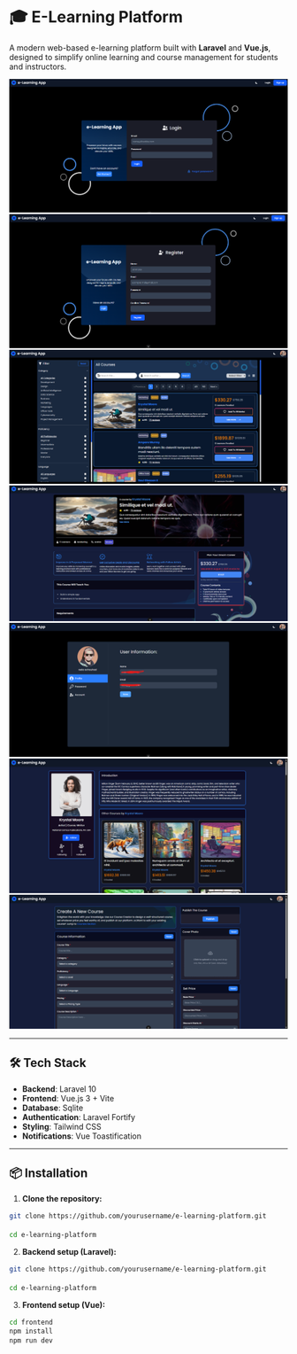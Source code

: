 # 🎓 E-Learning Platform

A modern web-based e-learning platform built with **Laravel** and **Vue.js**, designed to simplify online learning and course management for students and instructors.

![Screenshot - Homepage](./screenshots/login-page.png)
![Screenshot - Course Page](./screenshots/register-page.png)
![Screenshot - Course Page](./screenshots/courses-page.png)
![Screenshot - Course Page](./screenshots/course-details-page.png)
![Screenshot - Course Page](./screenshots/profile-user-page.png)
![Screenshot - Course Page](./screenshots/trainer-page.png)
![Screenshot - Course Page](./screenshots/create-course-page.png)

---

## 🛠 Tech Stack

- **Backend**: Laravel 10
- **Frontend**: Vue.js 3 + Vite
- **Database**: Sqlite
- **Authentication**: Laravel Fortify
- **Styling**: Tailwind CSS
- **Notifications**: Vue Toastification

---

## 📦 Installation

1. **Clone the repository:**

```bash
git clone https://github.com/yourusername/e-learning-platform.git

cd e-learning-platform
```

2. **Backend setup (Laravel):**

```bash
git clone https://github.com/yourusername/e-learning-platform.git

cd e-learning-platform
```

3. **Frontend setup (Vue):**

```bash
cd frontend
npm install
npm run dev
```
